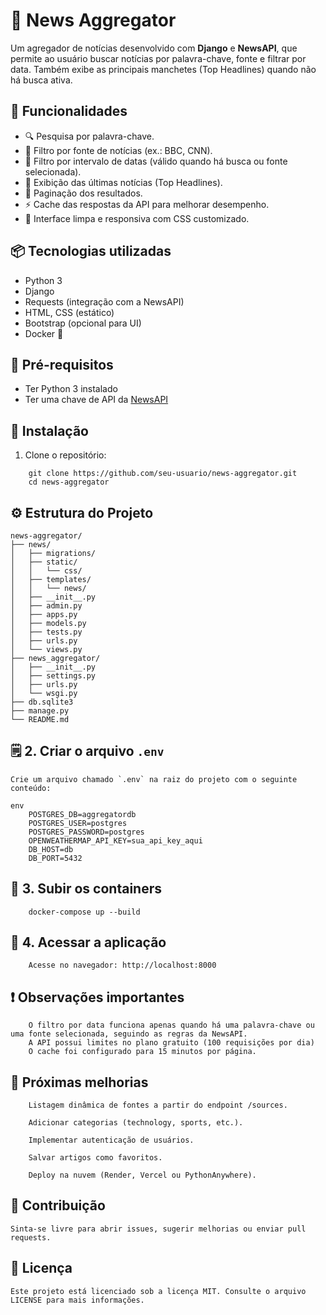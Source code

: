 # 📰 News Aggregator

Um agregador de notícias desenvolvido com **Django** e **NewsAPI**, que permite ao usuário buscar notícias por palavra-chave, fonte e filtrar por data. Também exibe as principais manchetes (Top Headlines) quando não há busca ativa.

## 🚀 Funcionalidades

- 🔍 Pesquisa por palavra-chave.
- 🏢 Filtro por fonte de notícias (ex.: BBC, CNN).
- 📅 Filtro por intervalo de datas (válido quando há busca ou fonte selecionada).
- 📰 Exibição das últimas notícias (Top Headlines).
- 🔄 Paginação dos resultados.
- ⚡ Cache das respostas da API para melhorar desempenho.
- 🎨 Interface limpa e responsiva com CSS customizado.

## 📦 Tecnologias utilizadas

- Python 3
- Django
- Requests (integração com a NewsAPI)
- HTML, CSS (estático)
- Bootstrap (opcional para UI)
- Docker 🐳

## 🔑 Pré-requisitos

- Ter Python 3 instalado
- Ter uma chave de API da [NewsAPI](https://newsapi.org/)

## 🚧 Instalação

1. Clone o repositório:

```
    git clone https://github.com/seu-usuario/news-aggregator.git
    cd news-aggregator
```

## ⚙️ Estrutura do Projeto

    news-aggregator/
    ├── news/
    │   ├── migrations/
    │   ├── static/
    │   │   └── css/
    │   ├── templates/
    │   │   └── news/
    │   ├── __init__.py
    │   ├── admin.py
    │   ├── apps.py
    │   ├── models.py
    │   ├── tests.py
    │   ├── urls.py
    │   └── views.py
    ├── news_aggregator/
    │   ├── __init__.py
    │   ├── settings.py
    │   ├── urls.py
    │   └── wsgi.py
    ├── db.sqlite3
    ├── manage.py
    └── README.md

## 🗒️ 2. Criar o arquivo `.env`

```
Crie um arquivo chamado `.env` na raiz do projeto com o seguinte conteúdo:
```

```
env
    POSTGRES_DB=aggregatordb
    POSTGRES_USER=postgres
    POSTGRES_PASSWORD=postgres
    OPENWEATHERMAP_API_KEY=sua_api_key_aqui
    DB_HOST=db
    DB_PORT=5432
```

## 🐳 3. Subir os containers
```
    docker-compose up --build
```
## 🔗 4. Acessar a aplicação
```
    Acesse no navegador: http://localhost:8000
```


## ❗ Observações importantes
```
    O filtro por data funciona apenas quando há uma palavra-chave ou uma fonte selecionada, seguindo as regras da NewsAPI.
    A API possui limites no plano gratuito (100 requisições por dia)
    O cache foi configurado para 15 minutos por página.
```

## 🚀 Próximas melhorias
```
    Listagem dinâmica de fontes a partir do endpoint /sources.

    Adicionar categorias (technology, sports, etc.).

    Implementar autenticação de usuários.

    Salvar artigos como favoritos.

    Deploy na nuvem (Render, Vercel ou PythonAnywhere).
```

## 🤝 Contribuição
```
Sinta-se livre para abrir issues, sugerir melhorias ou enviar pull requests.
```

## 📜 Licença
```
Este projeto está licenciado sob a licença MIT. Consulte o arquivo LICENSE para mais informações.
```